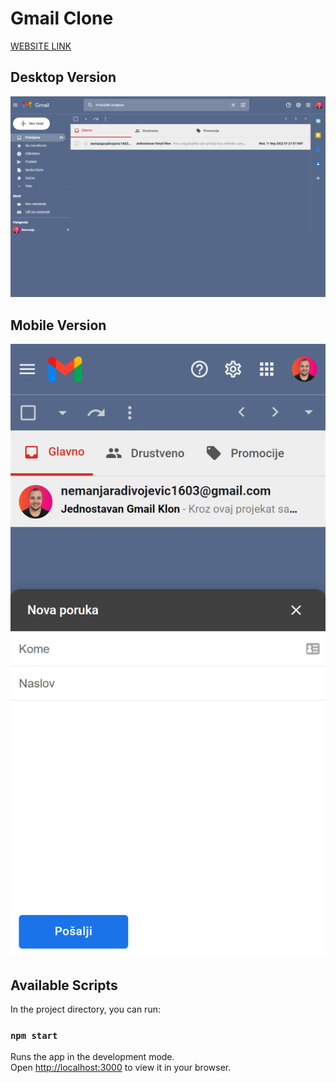 # Gmail Clone

<a href="https://clone-d7a81.web.app/" target="_blank">WEBSITE LINK</a>

## Desktop Version
<img src="gmail-clone.png" />

## Mobile Version
<img src="gmail-clone-mobile.png" />

## Available Scripts

In the project directory, you can run:

### `npm start`

Runs the app in the development mode.<br />
Open [http://localhost:3000](http://localhost:3000) to view it in your browser.
